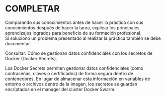 # COMPLETAR  
Comparando sus conocimientos antes de hacer la práctica con sus conocimientos después de hacer la tarea, explicar los principales aprendizajes logrados para beneficio de su formación profesional.  
Si solucionó un problema presentado al realizar la práctica también se debe documentar.

Consultar: Cómo se gestionan datos confidenciales con los secretos de Docker (Docker Secrets).

Los Docker Secrets permiten gestionar datos confidenciales (como contraseñas, claves o certificados) de forma segura dentro de contenedores. En lugar de almacenar esta información en variables de entorno o archivos dentro de la imagen, los secretos se guardan encriptados en el manager del clúster Docker Swarm.
